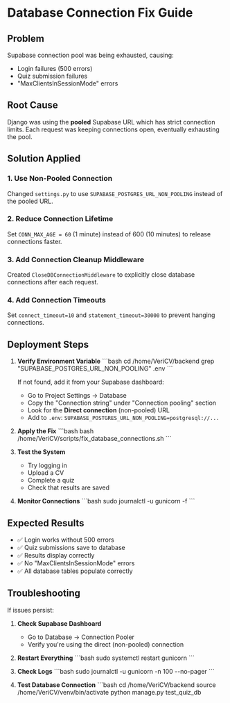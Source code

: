 # Database Connection Fix Guide

## Problem
Supabase connection pool was being exhausted, causing:
- Login failures (500 errors)
- Quiz submission failures
- "MaxClientsInSessionMode" errors

## Root Cause
Django was using the **pooled** Supabase URL which has strict connection limits. Each request was keeping connections open, eventually exhausting the pool.

## Solution Applied

### 1. Use Non-Pooled Connection
Changed `settings.py` to use `SUPABASE_POSTGRES_URL_NON_POOLING` instead of the pooled URL.

### 2. Reduce Connection Lifetime
Set `CONN_MAX_AGE = 60` (1 minute) instead of 600 (10 minutes) to release connections faster.

### 3. Add Connection Cleanup Middleware
Created `CloseDBConnectionMiddleware` to explicitly close database connections after each request.

### 4. Add Connection Timeouts
Set `connect_timeout=10` and `statement_timeout=30000` to prevent hanging connections.

## Deployment Steps

1. **Verify Environment Variable**
   \`\`\`bash
   cd /home/VeriCV/backend
   grep "SUPABASE_POSTGRES_URL_NON_POOLING" .env
   \`\`\`
   
   If not found, add it from your Supabase dashboard:
   - Go to Project Settings → Database
   - Copy the "Connection string" under "Connection pooling" section
   - Look for the **Direct connection** (non-pooled) URL
   - Add to `.env`: `SUPABASE_POSTGRES_URL_NON_POOLING=postgresql://...`

2. **Apply the Fix**
   \`\`\`bash
   bash /home/VeriCV/scripts/fix_database_connections.sh
   \`\`\`

3. **Test the System**
   - Try logging in
   - Upload a CV
   - Complete a quiz
   - Check that results are saved

4. **Monitor Connections**
   \`\`\`bash
   sudo journalctl -u gunicorn -f
   \`\`\`

## Expected Results
- ✅ Login works without 500 errors
- ✅ Quiz submissions save to database
- ✅ Results display correctly
- ✅ No "MaxClientsInSessionMode" errors
- ✅ All database tables populate correctly

## Troubleshooting

If issues persist:

1. **Check Supabase Dashboard**
   - Go to Database → Connection Pooler
   - Verify you're using the direct (non-pooled) connection

2. **Restart Everything**
   \`\`\`bash
   sudo systemctl restart gunicorn
   \`\`\`

3. **Check Logs**
   \`\`\`bash
   sudo journalctl -u gunicorn -n 100 --no-pager
   \`\`\`

4. **Test Database Connection**
   \`\`\`bash
   cd /home/VeriCV/backend
   source /home/VeriCV/venv/bin/activate
   python manage.py test_quiz_db
